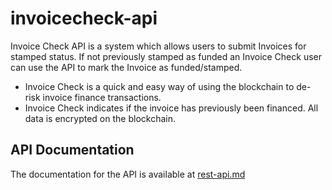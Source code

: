 # invoicecheck-api

Invoice Check API is a system which allows users to submit Invoices for stamped status. If not previously stamped as funded an Invoice Check user can use the API to mark the Invoice as funded/stamped.

- Invoice Check is a quick and easy way of using the blockchain to de-risk invoice finance transactions.
- Invoice Check indicates if the invoice has previously been financed. All data is encrypted on the blockchain.

## API Documentation

The documentation for the API is available at [rest-api.md](rest-api.md)
